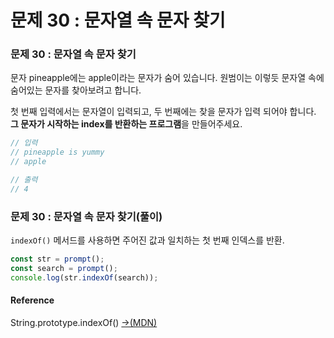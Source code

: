 # 문제 30 : 문자열 속 문자 찾기

### 문제 30 : 문자열 속 문자 찾기

문자 pineapple에는 apple이라는 문자가 숨어 있습니다. 원범이는 이렇듯 문자열 속에 숨어있는 문자를 찾아보려고 합니다. 

첫 번째 입력에서는 문자열이 입력되고, 두 번째에는 찾을 문자가 입력 되어야 합니다. **그 문자가 시작하는 index를 반환하는 프로그램**을 만들어주세요.

```javascript
// 입력
// pineapple is yummy
// apple

// 출력
// 4 
```

### 문제 30 : 문자열 속 문자 찾기\(풀이\)

`indexOf()` 메서드를 사용하면 주어진 값과 일치하는 첫 번째 인덱스를  반환.

```javascript
const str = prompt();
const search = prompt();
console.log(str.indexOf(search));
```

#### Reference

String.prototype.indexOf\(\) [→\(MDN\)](https://developer.mozilla.org/ko/docs/Web/JavaScript/Reference/Global_Objects/String/indexOf)

